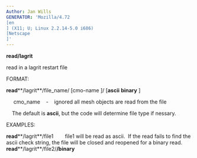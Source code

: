 ```yaml
---
Author: Jan Wills
GENERATOR: 'Mozilla/4.72 
[en
] (X11; U; Linux 2.2.14-5.0 i686) 
[Netscape
]'
---
```


 **read/lagrit**

  read in a lagrit restart file

 FORMAT:

  **read****/lagrit**/file\_name/
[cmo-name
]/
[**ascii**
  **binary**
]

       cmo\_name    -    ignored all mesh objects are read from the
  file

      The default is **ascii**, but the code will determine file type
  if nessary.

 EXAMPLES:

  **read****/lagrit**/file1        file1 will be read as ascii.  If
  the read fails to find the ascii check string, the file will be
  closed and reopened for a binary read.
  **read****/lagrit**/file2/**/binary**

